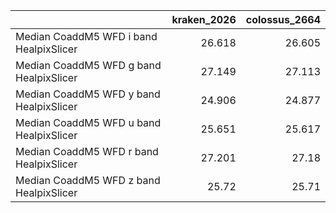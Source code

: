 |                                         |   kraken_2026 |   colossus_2664 |
|:----------------------------------------|--------------:|----------------:|
| Median CoaddM5 WFD i band HealpixSlicer |        26.618 |          26.605 |
| Median CoaddM5 WFD g band HealpixSlicer |        27.149 |          27.113 |
| Median CoaddM5 WFD y band HealpixSlicer |        24.906 |          24.877 |
| Median CoaddM5 WFD u band HealpixSlicer |        25.651 |          25.617 |
| Median CoaddM5 WFD r band HealpixSlicer |        27.201 |          27.18  |
| Median CoaddM5 WFD z band HealpixSlicer |        25.72  |          25.71  |
